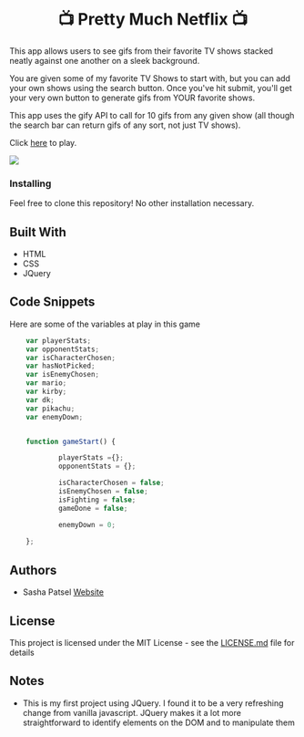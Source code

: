 <h1 align="center">📺 Pretty Much Netflix 📺</h1>

This app allows users to see gifs from their favorite TV shows stacked neatly against one another on a sleek background. 

You are given some of my favorite TV Shows to start with, but you can add your own shows using the search button. Once you've hit submit, you'll get your very own button to generate gifs from YOUR favorite shows. 

This app uses the gify API to call for 10 gifs from any given show (all though the search bar can return gifs of any sort, not just TV shows).


Click [here](https://sashapatsel.github.io/super-smash-rpg/) to play.

<img src="assets/images/demo.png">



### Installing

Feel free to clone this repository! No other installation necessary.


## Built With

* HTML 
* CSS
* JQuery


## Code Snippets
Here are some of the variables at play in this game
```javascript
	var playerStats;
	var opponentStats;
	var isCharacterChosen;
	var hasNotPicked;
	var isEnemyChosen;
	var mario;
	var kirby;
	var dk;
	var pikachu;
	var enemyDown;


	function gameStart() {

			playerStats ={};
			opponentStats = {};

			isCharacterChosen = false;
			isEnemyChosen = false;
			isFighting = false;
			gameDone = false;

			enemyDown = 0;
	
	};

```

## Authors

* Sasha Patsel [Website](https://sashapatsel.github.io/portfolio-sp/)


## License

This project is licensed under the MIT License - see the [LICENSE.md](LICENSE.md) file for details

## Notes
- This is my first project using JQuery. I found it to be a very refreshing change from vanilla javascript. JQuery makes it a lot more straightforward to identify elements on the DOM and to manipulate them
